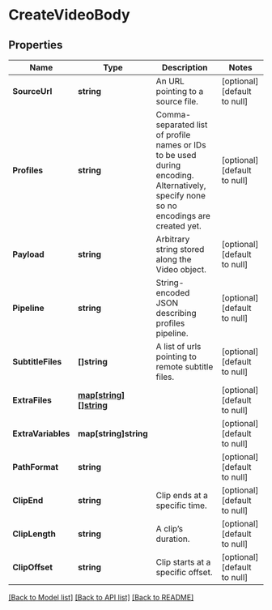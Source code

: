 # CreateVideoBody

## Properties
Name | Type | Description | Notes
------------ | ------------- | ------------- | -------------
**SourceUrl** | **string** | An URL pointing to a source file. | [optional] [default to null]
**Profiles** | **string** | Comma-separated list of profile names or IDs to be used during encoding. Alternatively, specify none so no encodings are created yet. | [optional] [default to null]
**Payload** | **string** | Arbitrary string stored along the Video object. | [optional] [default to null]
**Pipeline** | **string** | String-encoded JSON describing profiles pipeline. | [optional] [default to null]
**SubtitleFiles** | **[]string** | A list of urls pointing to remote subtitle files. | [optional] [default to null]
**ExtraFiles** | [**map[string][]string**](array.md) |  | [optional] [default to null]
**ExtraVariables** | **map[string]string** |  | [optional] [default to null]
**PathFormat** | **string** |  | [optional] [default to null]
**ClipEnd** | **string** | Clip ends at a specific time. | [optional] [default to null]
**ClipLength** | **string** | A clip’s duration. | [optional] [default to null]
**ClipOffset** | **string** | Clip starts at a specific offset. | [optional] [default to null]

[[Back to Model list]](../README.md#documentation-for-models) [[Back to API list]](../README.md#documentation-for-api-endpoints) [[Back to README]](../README.md)


